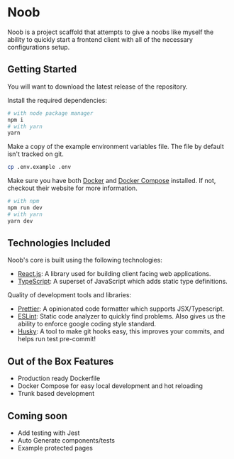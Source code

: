 # Noob

Noob is a project scaffold that attempts to give a noobs like myself the ability to quickly start a frontend client with all of the necessary configurations setup.

## Getting Started

You will want to download the latest release of the repository.

Install the required dependencies:

```bash
# with node package manager
npm i
# with yarn
yarn
```

Make a copy of the example environment variables file. The file by default isn't tracked on git.

```bash
cp .env.example .env
```

Make sure you have both [Docker](https://www.docker.com/get-started) and [Docker Compose](https://docs.docker.com/compose/) installed. If not, checkout their website for more information.

```bash
# with npm
npm run dev
# with yarn
yarn dev
```

## Technologies Included

Noob's core is built using the following technologies:

- [React.js](https://reactjs.org/): A library used for building client facing web applications.
- [TypeScript](https://www.typescriptlang.org/): A superset of JavaScript which adds static type definitions.

Quality of development tools and libraries:

- [Prettier](https://prettier.io/): A opinionated code formatter which supports JSX/Typescript.
- [ESLint](https://eslint.org/): Static code analyzer to quickly find problems. Also gives us the ability to enforce google coding style standard.
- [Husky](https://typicode.github.io/husky/): A tool to make git hooks easy, this improves your commits, and helps run test pre-commit!

## Out of the Box Features

- Production ready Dockerfile
- Docker Compose for easy local development and hot reloading
- Trunk based development

## Coming soon

- Add testing with Jest
- Auto Generate components/tests
- Example protected pages
